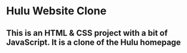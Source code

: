 # Hulu Website Clone

## This is an HTML & CSS project with a bit of JavaScript. It is a clone of the Hulu homepage

